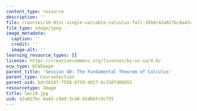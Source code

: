 ```yaml
---
content_type: resource
description: ''
file: /courses/18-01sc-single-variable-calculus-fall-2010/42a027bc8a43c9493c4082d0dfc9c755_lec19.jpg
file_type: image/jpeg
image_metadata:
  caption: ''
  credit: ''
  image-alt: ''
learning_resource_types: []
license: https://creativecommons.org/licenses/by-nc-sa/4.0/
ocw_type: OCWImage
parent_title: 'Session 48: The Fundamental Theorem of Calculus'
parent_type: CourseSection
parent_uid: bdc58167-f550-8759-dd27-9c33d7d08852
resourcetype: Image
title: lec19.jpg
uid: 42a027bc-8a43-c949-3c40-82d0dfc9c755
---
```

